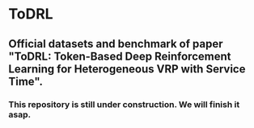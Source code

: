 # ToDRL
## Official datasets and benchmark of paper "ToDRL: Token-Based Deep Reinforcement Learning for Heterogeneous VRP with Service Time".

### This repository is still under construction. We will finish it asap.
